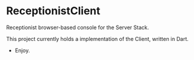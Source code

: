 ReceptionistClient
==================

Receptionist browser-based console for the Server Stack.

This project currently holds a implementation of the Client, written in Dart.

- Enjoy.

